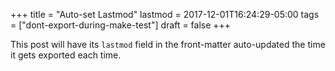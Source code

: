 +++
title = "Auto-set Lastmod"
lastmod = 2017-12-01T16:24:29-05:00
tags = ["dont-export-during-make-test"]
draft = false
+++

This post will have its `lastmod` field in the front-matter
auto-updated the time it gets exported each time.
